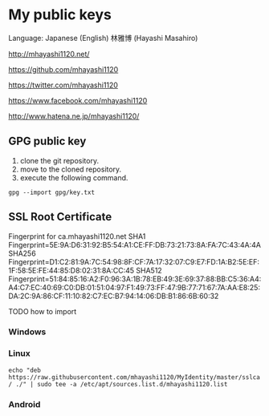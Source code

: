 # My public keys

Language: Japanese (English)
林雅博 (Hayashi Masahiro)

http://mhayashi1120.net/

https://github.com/mhayashi1120

https://twitter.com/mhayashi1120

https://www.facebook.com/mhayashi1120

http://www.hatena.ne.jp/mhayashi1120/

## GPG public key

1. clone the git repository.
2. move to the cloned repository.
3. execute the following command.

```
gpg --import gpg/key.txt
```

## SSL Root Certificate

Fingerprint for ca.mhayashi1120.net
SHA1 Fingerprint=5E:9A:D6:31:92:B5:54:A1:CE:FF:DB:73:21:73:8A:FA:7C:43:4A:4A
SHA256 Fingerprint=D1:C2:81:9A:7C:54:98:8F:CF:7A:17:32:07:C9:E7:FD:1A:B2:5E:EF:1F:58:5E:FE:44:85:D8:02:31:8A:CC:45
SHA512 Fingerprint=51:84:85:16:A2:F0:96:3A:1B:78:EB:49:3E:69:37:88:BB:C5:36:A4:A4:C7:EC:40:69:C0:DB:01:51:04:97:F1:49:73:FF:47:9B:77:71:67:7A:AA:E8:25:DA:2C:9A:86:CF:11:10:82:C7:EC:B7:94:14:06:DB:B1:86:6B:60:32


TODO how to import
### Windows
### Linux

`
echo "deb https://raw.githubusercontent.com/mhayashi1120/MyIdentity/master/sslca/ ./" | sudo tee -a /etc/apt/sources.list.d/mhayashi1120.list
`

### Android


